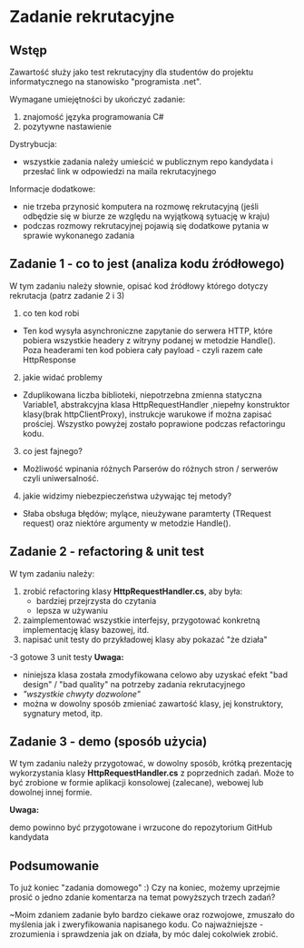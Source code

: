 # Zadanie rekrutacyjne

## Wstęp

Zawartość służy jako test rekrutacyjny dla studentów do projektu informatycznego na stanowisko "programista .net".

Wymagane umiejętności by ukończyć zadanie:

1. znajomość języka programowania C#
2. pozytywne nastawienie

Dystrybucja:

* wszystkie zadania należy umieścić w publicznym repo kandydata i przesłać link w odpowiedzi na maila rekrutacyjnego

Informacje dodatkowe:

* nie trzeba przynosić komputera na rozmowę rekrutacyjną (jeśli odbędzie się w biurze ze względu na wyjątkową sytuację w kraju)
* podczas rozmowy rekrutacyjnej pojawią się dodatkowe pytania w sprawie wykonanego zadania

## Zadanie 1 - co to jest (analiza kodu źródłowego)

W tym zadaniu należy słownie, opisać kod źródłowy którego dotyczy rekrutacja (patrz zadanie 2 i 3)

1. co ten kod robi
  - Ten kod wysyła asynchroniczne zapytanie do serwera HTTP, które pobiera wszystkie headery z witryny podanej w metodzie Handle(). 
  Poza headerami ten kod pobiera cały payload - czyli razem całe HttpResponse
2. jakie widać problemy
  - Zduplikowana liczba biblioteki, niepotrzebna zmienna statyczna Variable1, abstrakcyjna klasa HttpRequestHandler ,niepełny konstruktor klasy(brak httpClientProxy), instrukcje warukowe if można zapisać prościej. Wszystko powyżej zostało poprawione podczas refactoringu kodu.
3. co jest fajnego?
  - Możliwość wpinania różnych Parserów do różnych stron / serwerów czyli uniwersalność.
4. jakie widzimy niebezpieczeństwa używając tej metody?
  - Słaba obsługa błędów; mylące, nieużywane paramterty (TRequest request) oraz niektóre argumenty w metodzie Handle().
## Zadanie 2 - refactoring & unit test

W tym zadaniu należy:

1. zrobić refactoring klasy **HttpRequestHandler.cs**, aby była:
   * bardziej przejrzysta do czytania
   * lepsza w używaniu
2. zaimplementować wszystkie interfejsy, przygotować konkretną implementację klasy bazowej, itd.
3. napisać unit testy do przykładowej klasy aby pokazać "że działa"

 -3 gotowe 3 unit testy
**Uwaga:**

* niniejsza klasa została zmodyfikowana celowo aby uzyskać efekt "bad design" / "bad quality" na potrzeby zadania rekrutacyjnego
* _"wszystkie chwyty dozwolone"_
* można w dowolny sposób zmieniać zawartość klasy, jej konstruktory, sygnatury metod, itp.

## Zadanie 3 - demo (sposób użycia)

W tym zadaniu należy przygotować, w dowolny sposób, krótką prezentację wykorzystania klasy **HttpRequestHandler.cs** z poprzednich zadań. Może to być zrobione w formie aplikacji konsolowej (zalecane), webowej lub dowolnej innej formie.

**Uwaga:**

demo powinno być przygotowane i wrzucone do repozytorium GitHub kandydata

## Podsumowanie

To już koniec "zadania domowego" :) Czy na koniec, możemy uprzejmie prosić o jedno zdanie komentarza na temat powyższych trzech zadań?

 ~Moim zdaniem zadanie było bardzo ciekawe oraz rozwojowe, zmuszało do myślenia jak i zweryfikowania napisanego kodu. Co najważniejsze -zrozumienia i sprawdzenia jak on działa, by móc dalej cokolwiek zrobić.
